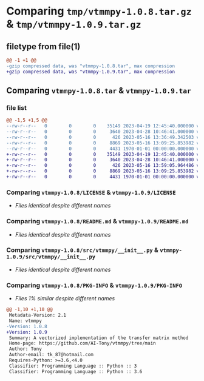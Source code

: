 # Comparing `tmp/vtmmpy-1.0.8.tar.gz` & `tmp/vtmmpy-1.0.9.tar.gz`

## filetype from file(1)

```diff
@@ -1 +1 @@
-gzip compressed data, was "vtmmpy-1.0.8.tar", max compression
+gzip compressed data, was "vtmmpy-1.0.9.tar", max compression
```

## Comparing `vtmmpy-1.0.8.tar` & `vtmmpy-1.0.9.tar`

### file list

```diff
@@ -1,5 +1,5 @@
--rw-r--r--   0        0        0    35149 2023-04-19 12:45:40.000000 vtmmpy-1.0.8/LICENSE
--rw-r--r--   0        0        0     3640 2023-04-28 10:46:41.000000 vtmmpy-1.0.8/README.md
--rw-r--r--   0        0        0      426 2023-05-16 13:36:49.342503 vtmmpy-1.0.8/pyproject.toml
--rw-r--r--   0        0        0     8869 2023-05-16 13:09:25.853982 vtmmpy-1.0.8/src/vtmmpy/__init__.py
--rw-r--r--   0        0        0     4431 1970-01-01 00:00:00.000000 vtmmpy-1.0.8/PKG-INFO
+-rw-r--r--   0        0        0    35149 2023-04-19 12:45:40.000000 vtmmpy-1.0.9/LICENSE
+-rw-r--r--   0        0        0     3640 2023-04-28 10:46:41.000000 vtmmpy-1.0.9/README.md
+-rw-r--r--   0        0        0      426 2023-05-16 13:59:05.964486 vtmmpy-1.0.9/pyproject.toml
+-rw-r--r--   0        0        0     8869 2023-05-16 13:09:25.853982 vtmmpy-1.0.9/src/vtmmpy/__init__.py
+-rw-r--r--   0        0        0     4431 1970-01-01 00:00:00.000000 vtmmpy-1.0.9/PKG-INFO
```

### Comparing `vtmmpy-1.0.8/LICENSE` & `vtmmpy-1.0.9/LICENSE`

 * *Files identical despite different names*

### Comparing `vtmmpy-1.0.8/README.md` & `vtmmpy-1.0.9/README.md`

 * *Files identical despite different names*

### Comparing `vtmmpy-1.0.8/src/vtmmpy/__init__.py` & `vtmmpy-1.0.9/src/vtmmpy/__init__.py`

 * *Files identical despite different names*

### Comparing `vtmmpy-1.0.8/PKG-INFO` & `vtmmpy-1.0.9/PKG-INFO`

 * *Files 1% similar despite different names*

```diff
@@ -1,10 +1,10 @@
 Metadata-Version: 2.1
 Name: vtmmpy
-Version: 1.0.8
+Version: 1.0.9
 Summary: A vectorized implementation of the transfer matrix method
 Home-page: https://github.com/AI-Tony/vtmmpy/tree/main
 Author: Tony
 Author-email: tk_87@hotmail.com
 Requires-Python: >=3.6,<4.0
 Classifier: Programming Language :: Python :: 3
 Classifier: Programming Language :: Python :: 3.6
```

